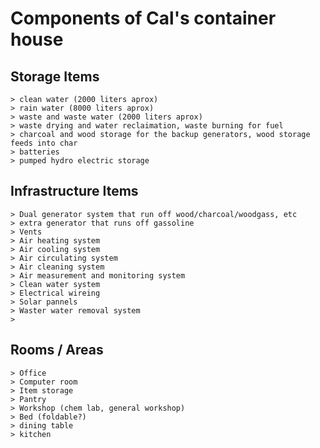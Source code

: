 # Components of Cal's container house


## Storage Items
	> clean water (2000 liters aprox)
	> rain water (8000 liters aprox)
	> waste and waste water (2000 liters aprox)
	> waste drying and water reclaimation, waste burning for fuel
	> charcoal and wood storage for the backup generators, wood storage feeds into char
	> batteries
	> pumped hydro electric storage
	
## Infrastructure Items
	> Dual generator system that run off wood/charcoal/woodgass, etc
	> extra generator that runs off gassoline
	> Vents
	> Air heating system
	> Air cooling system
	> Air circulating system
	> Air cleaning system
	> Air measurement and monitoring system
	> Clean water system
	> Electrical wireing
	> Solar pannels
	> Waster water removal system
	> 
	
## Rooms / Areas
	> Office
	> Computer room
	> Item storage
	> Pantry
	> Workshop (chem lab, general workshop)
	> Bed (foldable?)
	> dining table
	> kitchen